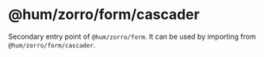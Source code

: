 # @hum/zorro/form/cascader

Secondary entry point of `@hum/zorro/form`. It can be used by importing from `@hum/zorro/form/cascader`.
